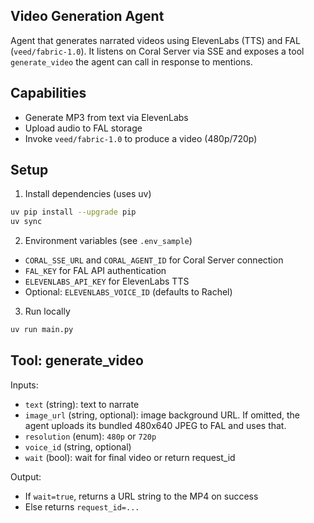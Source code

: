 ## Video Generation Agent

Agent that generates narrated videos using ElevenLabs (TTS) and FAL (`veed/fabric-1.0`). It listens on Coral Server via SSE and exposes a tool `generate_video` the agent can call in response to mentions.

## Capabilities
- Generate MP3 from text via ElevenLabs
- Upload audio to FAL storage
- Invoke `veed/fabric-1.0` to produce a video (480p/720p)

## Setup

1) Install dependencies (uses uv)

```bash
uv pip install --upgrade pip
uv sync
```

2) Environment variables (see `.env_sample`)
- `CORAL_SSE_URL` and `CORAL_AGENT_ID` for Coral Server connection
- `FAL_KEY` for FAL API authentication
- `ELEVENLABS_API_KEY` for ElevenLabs TTS
- Optional: `ELEVENLABS_VOICE_ID` (defaults to Rachel)

3) Run locally

```bash
uv run main.py
```

## Tool: generate_video
Inputs:
- `text` (string): text to narrate
- `image_url` (string, optional): image background URL. If omitted, the agent uploads its bundled 480x640 JPEG to FAL and uses that.
- `resolution` (enum): `480p` or `720p`
- `voice_id` (string, optional)
- `wait` (bool): wait for final video or return request_id

Output:
- If `wait=true`, returns a URL string to the MP4 on success
- Else returns `request_id=...`
